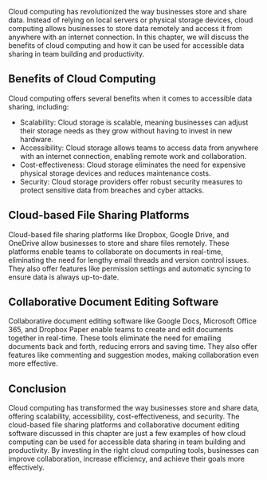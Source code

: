 
Cloud computing has revolutionized the way businesses store and share data. Instead of relying on local servers or physical storage devices, cloud computing allows businesses to store data remotely and access it from anywhere with an internet connection. In this chapter, we will discuss the benefits of cloud computing and how it can be used for accessible data sharing in team building and productivity.

Benefits of Cloud Computing
---------------------------

Cloud computing offers several benefits when it comes to accessible data sharing, including:

* Scalability: Cloud storage is scalable, meaning businesses can adjust their storage needs as they grow without having to invest in new hardware.
* Accessibility: Cloud storage allows teams to access data from anywhere with an internet connection, enabling remote work and collaboration.
* Cost-effectiveness: Cloud storage eliminates the need for expensive physical storage devices and reduces maintenance costs.
* Security: Cloud storage providers offer robust security measures to protect sensitive data from breaches and cyber attacks.

Cloud-based File Sharing Platforms
----------------------------------

Cloud-based file sharing platforms like Dropbox, Google Drive, and OneDrive allow businesses to store and share files remotely. These platforms enable teams to collaborate on documents in real-time, eliminating the need for lengthy email threads and version control issues. They also offer features like permission settings and automatic syncing to ensure data is always up-to-date.

Collaborative Document Editing Software
---------------------------------------

Collaborative document editing software like Google Docs, Microsoft Office 365, and Dropbox Paper enable teams to create and edit documents together in real-time. These tools eliminate the need for emailing documents back and forth, reducing errors and saving time. They also offer features like commenting and suggestion modes, making collaboration even more effective.

Conclusion
----------

Cloud computing has transformed the way businesses store and share data, offering scalability, accessibility, cost-effectiveness, and security. The cloud-based file sharing platforms and collaborative document editing software discussed in this chapter are just a few examples of how cloud computing can be used for accessible data sharing in team building and productivity. By investing in the right cloud computing tools, businesses can improve collaboration, increase efficiency, and achieve their goals more effectively.

